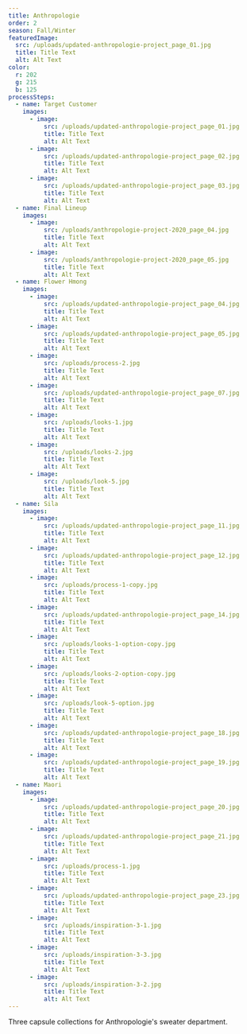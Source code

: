 ```yaml
---
title: Anthropologie
order: 2
season: Fall/Winter
featuredImage:
  src: /uploads/updated-anthropologie-project_page_01.jpg
  title: Title Text
  alt: Alt Text
color:
  r: 202
  g: 215
  b: 125
processSteps:
  - name: Target Customer
    images:
      - image:
          src: /uploads/updated-anthropologie-project_page_01.jpg
          title: Title Text
          alt: Alt Text
      - image:
          src: /uploads/updated-anthropologie-project_page_02.jpg
          title: Title Text
          alt: Alt Text
      - image:
          src: /uploads/updated-anthropologie-project_page_03.jpg
          title: Title Text
          alt: Alt Text
  - name: Final Lineup
    images:
      - image:
          src: /uploads/anthropologie-project-2020_page_04.jpg
          title: Title Text
          alt: Alt Text
      - image:
          src: /uploads/anthropologie-project-2020_page_05.jpg
          title: Title Text
          alt: Alt Text
  - name: Flower Hmong
    images:
      - image:
          src: /uploads/updated-anthropologie-project_page_04.jpg
          title: Title Text
          alt: Alt Text
      - image:
          src: /uploads/updated-anthropologie-project_page_05.jpg
          title: Title Text
          alt: Alt Text
      - image:
          src: /uploads/process-2.jpg
          title: Title Text
          alt: Alt Text
      - image:
          src: /uploads/updated-anthropologie-project_page_07.jpg
          title: Title Text
          alt: Alt Text
      - image:
          src: /uploads/looks-1.jpg
          title: Title Text
          alt: Alt Text
      - image:
          src: /uploads/looks-2.jpg
          title: Title Text
          alt: Alt Text
      - image:
          src: /uploads/look-5.jpg
          title: Title Text
          alt: Alt Text
  - name: Sila
    images:
      - image:
          src: /uploads/updated-anthropologie-project_page_11.jpg
          title: Title Text
          alt: Alt Text
      - image:
          src: /uploads/updated-anthropologie-project_page_12.jpg
          title: Title Text
          alt: Alt Text
      - image:
          src: /uploads/process-1-copy.jpg
          title: Title Text
          alt: Alt Text
      - image:
          src: /uploads/updated-anthropologie-project_page_14.jpg
          title: Title Text
          alt: Alt Text
      - image:
          src: /uploads/looks-1-option-copy.jpg
          title: Title Text
          alt: Alt Text
      - image:
          src: /uploads/looks-2-option-copy.jpg
          title: Title Text
          alt: Alt Text
      - image:
          src: /uploads/look-5-option.jpg
          title: Title Text
          alt: Alt Text
      - image:
          src: /uploads/updated-anthropologie-project_page_18.jpg
          title: Title Text
          alt: Alt Text
      - image:
          src: /uploads/updated-anthropologie-project_page_19.jpg
          title: Title Text
          alt: Alt Text
  - name: Maori
    images:
      - image:
          src: /uploads/updated-anthropologie-project_page_20.jpg
          title: Title Text
          alt: Alt Text
      - image:
          src: /uploads/updated-anthropologie-project_page_21.jpg
          title: Title Text
          alt: Alt Text
      - image:
          src: /uploads/process-1.jpg
          title: Title Text
          alt: Alt Text
      - image:
          src: /uploads/updated-anthropologie-project_page_23.jpg
          title: Title Text
          alt: Alt Text
      - image:
          src: /uploads/inspiration-3-1.jpg
          title: Title Text
          alt: Alt Text
      - image:
          src: /uploads/inspiration-3-3.jpg
          title: Title Text
          alt: Alt Text
      - image:
          src: /uploads/inspiration-3-2.jpg
          title: Title Text
          alt: Alt Text
---
```

Three capsule collections for Anthropologie's sweater department.